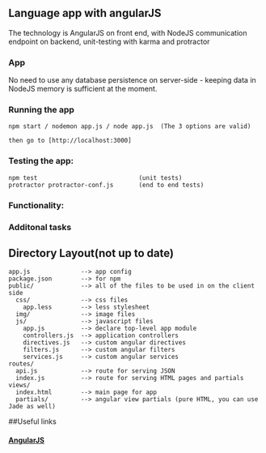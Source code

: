 ## Language app with angularJS


The technology is AngularJS on front end, with NodeJS communication endpoint on backend, unit-testing with karma and protractor

### App




No need to use any database persistence on server-side - keeping data in NodeJS memory is sufficient at the moment.

### Running the app

    npm start / nodemon app.js / node app.js  (The 3 options are valid)

    then go to [http://localhost:3000]


### Testing the app:

    npm test                            (unit tests)
    protractor protractor-conf.js       (end to end tests)


### Functionality:




### Additonal tasks



## Directory Layout(not up to date)

    app.js              --> app config
    package.json        --> for npm
    public/             --> all of the files to be used in on the client side
      css/              --> css files
        app.less        --> less stylesheet
      img/              --> image files
      js/               --> javascript files
        app.js          --> declare top-level app module
        controllers.js  --> application controllers
        directives.js   --> custom angular directives
        filters.js      --> custom angular filters
        services.js     --> custom angular services
    routes/
      api.js            --> route for serving JSON
      index.js          --> route for serving HTML pages and partials
    views/
      index.html        --> main page for app
      partials/         --> angular view partials (pure HTML, you can use Jade as well)


##Useful links
#### [AngularJS](http://angularjs.org/)


